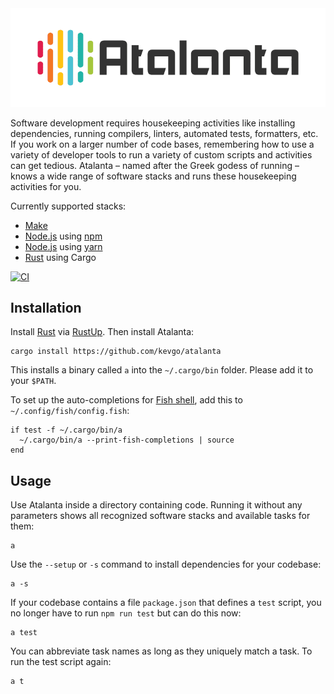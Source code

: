 <picture>
  <source media="(prefers-color-scheme: dark)" srcset="web/logo_800_dark.png">
  <source media="(prefers-color-scheme: light)" srcset="web/logo_800_light.png">
  <img alt="Atalanta logo" src="web/logo_800_light.png">
</picture>

Software development requires housekeeping activities like installing
dependencies, running compilers, linters, automated tests, formatters, etc. If
you work on a larger number of code bases, remembering how to use a variety of
developer tools to run a variety of custom scripts and activities can get
tedious. Atalanta &ndash; named after the Greek godess of running &ndash; knows
a wide range of software stacks and runs these housekeeping activities for you.

Currently supported stacks:

- [Make](https://www.gnu.org/software/make)
- [Node.js](https://nodejs.org) using [npm](https://github.com/npm/cli)
- [Node.js](https://nodejs.org) using [yarn](https://yarnpkg.com)
- [Rust](https://www.rust-lang.org) using Cargo

[![CI](https://github.com/kevgo/atalanta/actions/workflows/ci.yml/badge.svg)](https://github.com/kevgo/atalanta/actions/workflows/ci.yml)

## Installation

Install [Rust](https://www.rust-lang.org) via [RustUp](https://rustup.rs). Then
install Atalanta:

```
cargo install https://github.com/kevgo/atalanta
```

This installs a binary called `a` into the `~/.cargo/bin` folder. Please add it
to your `$PATH`.

To set up the auto-completions for [Fish shell](https://fishshell.com), add this
to `~/.config/fish/config.fish`:

```
if test -f ~/.cargo/bin/a
  ~/.cargo/bin/a --print-fish-completions | source
end
```

## Usage

Use Atalanta inside a directory containing code. Running it without any
parameters shows all recognized software stacks and available tasks for them:

```
a
```

Use the `--setup` or `-s` command to install dependencies for your codebase:

```
a -s
```

If your codebase contains a file `package.json` that defines a `test` script,
you no longer have to run `npm run test` but can do this now:

```
a test
```

You can abbreviate task names as long as they uniquely match a task. To run the
test script again:

```
a t
```
